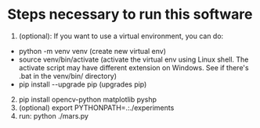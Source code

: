 Steps necessary to run this software
====================================

1. (optional): If you want to use a virtual environment, you can do:
  - python -m venv venv (create new virtual env)
  - source venv/bin/activate (activate the virtual env using Linux shell.
    The activate script may have different extension on Windows. See if there's
    .bat in the venv/bin/ directory)
  - pip install --upgrade pip (upgrades pip)
2. pip install opencv-python matplotlib pyshp
3. (optional) export PYTHONPATH=.:./experiments
4. run: python ./mars.py
